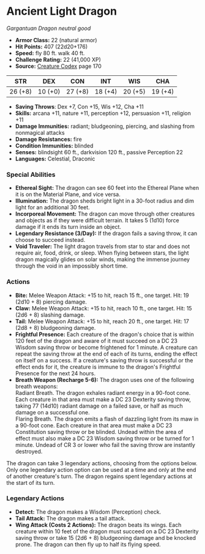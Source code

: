 # Ancient Light Dragon

*Gargantuan* *Dragon* *neutral good*

- **Armor Class:** 22 (natural armor)
- **Hit Points:** 407 (22d20+176)
- **Speed:** fly 80 ft. walk 40 ft.
- **Challenge Rating:** 22 (41,000 XP)
- **Source:** [Creature Codex](https://koboldpress.com/kpstore/product/creature-codex-for-5th-edition-dnd) page 170

| STR | DEX | CON | INT | WIS | CHA |
| --- | --- | --- | --- | --- | --- |
| 26 (+8) | 10 (+0) | 27 (+8) | 18 (+4) | 20 (+5) | 19 (+4) |

- **Saving Throws**: Dex +7, Con +15, Wis +12, Cha +11
- **Skills:** arcana +11, nature +11, perception +12, persuasion +11, religion +11
- **Damage Immunities:** radiant; bludgeoning, piercing, and slashing from nonmagical attacks
- **Damage Resistances:** fire
- **Condition Immunities:** blinded
- **Senses:** blindsight 60 ft., darkvision 120 ft., passive Perception 22
- **Languages:** Celestial, Draconic
### Special Abilities
- **Ethereal Sight:** The dragon can see 60 feet into the Ethereal Plane when it is on the Material Plane, and vice versa.
- **Illumination:** The dragon sheds bright light in a 30-foot radius and dim light for an additional 30 feet.
- **Incorporeal Movement:** The dragon can move through other creatures and objects as if they were difficult terrain. It takes 5 (1d10) force damage if it ends its turn inside an object.
- **Legendary Resistance (3/Day):** If the dragon fails a saving throw, it can choose to succeed instead.
- **Void Traveler:** The light dragon travels from star to star and does not require air, food, drink, or sleep. When flying between stars, the light dragon magically glides on solar winds, making the immense journey through the void in an impossibly short time.
### Actions
- **Bite:** Melee Weapon Attack: +15 to hit, reach 15 ft., one target. Hit: 19 (2d10 + 8) piercing damage.
- **Claw:** Melee Weapon Attack: +15 to hit, reach 10 ft., one target. Hit: 15 (2d6 + 8) slashing damage.
- **Tail:** Melee Weapon Attack: +15 to hit, reach 20 ft., one target. Hit: 17 (2d8 + 8) bludgeoning damage.
- **Frightful Presence:** Each creature of the dragon's choice that is within 120 feet of the dragon and aware of it must succeed on a DC 23 Wisdom saving throw or become frightened for 1 minute. A creature can repeat the saving throw at the end of each of its turns, ending the effect on itself on a success. If a creature's saving throw is successful or the effect ends for it, the creature is immune to the dragon's Frightful Presence for the next 24 hours.
- **Breath Weapon (Recharge 5-6):** The dragon uses one of the following breath weapons:<br>Radiant Breath. The dragon exhales radiant energy in a 90-foot cone. Each creature in that area must make a DC 23 Dexterity saving throw, taking 77 (14d10) radiant damage on a failed save, or half as much damage on a successful one.<br>Flaring Breath. The dragon emits a flash of dazzling light from its maw in a 90-foot cone. Each creature in that area must make a DC 23 Constitution saving throw or be blinded. Undead within the area of effect must also make a DC 23 Wisdom saving throw or be turned for 1 minute. Undead of CR 3 or lower who fail the saving throw are instantly destroyed.

The dragon can take 3 legendary actions, choosing from the options below. Only one legendary action option can be used at a time and only at the end of another creature's turn. The dragon regains spent legendary actions at the start of its turn.
### Legendary Actions
- **Detect:** The dragon makes a Wisdom (Perception) check.
- **Tail Attack:** The dragon makes a tail attack.
- **Wing Attack (Costs 2 Actions):** The dragon beats its wings. Each creature within 10 feet of the dragon must succeed on a DC 23 Dexterity saving throw or take 15 (2d6 + 8) bludgeoning damage and be knocked prone. The dragon can then fly up to half its flying speed.

